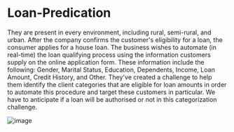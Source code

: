 # Loan-Predication

They are present in every environment, including rural, semi-rural, and urban. After the company confirms the customer's eligibility for a loan, the consumer applies for a house loan. The business wishes to automate (in real-time) the loan qualifying process using the information customers supply on the online application form. These information include the following: Gender, Marital Status, Education, Dependents, Income, Loan Amount, Credit History, and Other. They've created a challenge to help them identify the client categories that are eligible for loan amounts in order to automate this procedure and target these customers in particular.
We have to anticipate if a loan will be authorised or not in this categorization challenge.

![image](https://user-images.githubusercontent.com/67463977/230594132-03816381-3cd8-40f2-ba88-e0ec046aba8b.png)
